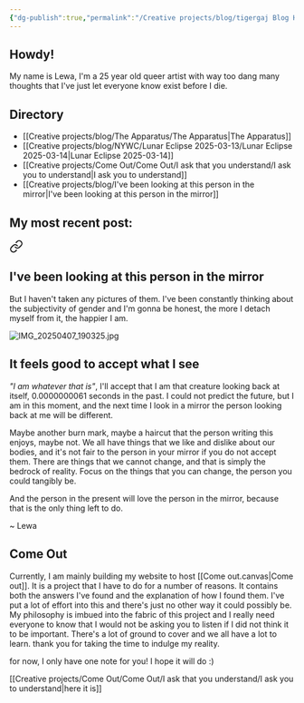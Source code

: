 ```yaml
---
{"dg-publish":true,"permalink":"/Creative projects/blog/tigergaj Blog Homepage/","tags":["blog","gardenEntry"]}
---
```


## Howdy!
My name is Lewa, I'm a 25 year old queer artist with way too dang many thoughts that I've just let everyone know exist before I die.
## Directory
- [[Creative projects/blog/The Apparatus/The Apparatus\|The Apparatus]]
- [[Creative projects/blog/NYWC/Lunar Eclipse 2025-03-13/Lunar Eclipse 2025-03-14\|Lunar Eclipse 2025-03-14]]
- [[Creative projects/Come Out/Come Out/I ask that you understand/I ask you to understand\|I ask you to understand]]
- [[Creative projects/blog/I've been looking at this person in the mirror\|I've been looking at this person in the mirror]]

## My most recent post:

<div class="transclusion internal-embed is-loaded"><a class="markdown-embed-link" href="/Creative projects/blog/I've been looking at this person in the mirror/" aria-label="Open link"><svg xmlns="http://www.w3.org/2000/svg" width="24" height="24" viewBox="0 0 24 24" fill="none" stroke="currentColor" stroke-width="2" stroke-linecap="round" stroke-linejoin="round" class="svg-icon lucide-link"><path d="M10 13a5 5 0 0 0 7.54.54l3-3a5 5 0 0 0-7.07-7.07l-1.72 1.71"></path><path d="M14 11a5 5 0 0 0-7.54-.54l-3 3a5 5 0 0 0 7.07 7.07l1.71-1.71"></path></svg></a><div class="markdown-embed">




## I've been looking at this person in the mirror
But I haven't taken any pictures of them. I've been constantly thinking about the subjectivity of gender and I'm gonna be honest, the more I detach myself from it, the happier I am. 

![IMG_20250407_190325.jpg](/img/user/IMG_20250407_190325.jpg)
## It feels good to accept what I see 

*"I am whatever that is"*, I'll accept that I am that creature looking back at itself, 0.0000000061 seconds in the past. I could not predict the future, but I am in this moment, and the next time I look in a mirror the person looking back at me will be different. 

Maybe another burn mark, maybe a haircut that the person writing this enjoys, maybe not. We all have things that we like and dislike about our bodies, and it's not fair to the person in your mirror if you do not accept them. There are things that we cannot change, and that is simply the bedrock of reality. Focus on the things that you can change, the person you could tangibly be. 

And the person in the present will love the person in the mirror, because that is the only thing left to do. 

~ Lewa

</div></div>

## Come Out
Currently, I am mainly building my website to host [[Come out.canvas|Come out]]. It is a project that I have to do for a number of reasons. It contains both the answers I've found and the explanation of how I found them. I've put a lot of effort into this and there's just no other way it could possibly be. My philosophy is imbued into the fabric of this project and I really need everyone to know that I would not be asking you to listen if I did not think it to be important. There's a lot of ground to cover and we all have a lot to learn. thank you for taking the time to indulge my reality. 

for now, I only have one note for you! I hope it will do :)

[[Creative projects/Come Out/Come Out/I ask that you understand/I ask you to understand\|here it is]]